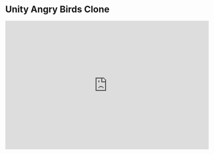 # Unity Angry Birds Clone
 
<iframe src='https://gfycat.com/ifr/IdealWickedLacewing' frameborder='0' scrolling='no' allowfullscreen width='640' height='405'></iframe>
